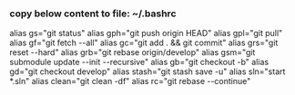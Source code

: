 ### copy below content to file: ~/.bashrc





alias gs="git status"
alias gph="git push origin HEAD"
alias gpl="git pull"
alias gf="git fetch --all"
alias gc="git add . && git commit"
alias grs="git reset --hard"
alias grb="git rebase origin/develop"
alias gsm="git submodule update --init --recursive"
alias gb="git checkout -b"
alias gd="git checkout develop"
alias stash="git stash save -u"
alias sln="start *.sln"
alias clean="git clean -df"
alias rc="git rebase --continue"